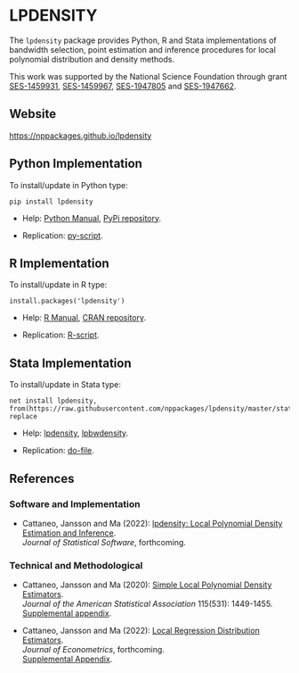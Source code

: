 # LPDENSITY

The `lpdensity` package provides Python, R and Stata implementations of bandwidth selection, point estimation and inference procedures for local polynomial distribution and density methods.

This work was supported by the National Science Foundation through grant [SES-1459931](https://www.nsf.gov/awardsearch/showAward?AWD_ID=1459931), [SES-1459967](https://www.nsf.gov/awardsearch/showAward?AWD_ID=1459967), [SES-1947805](https://www.nsf.gov/awardsearch/showAward?AWD_ID=1947805) and [SES-1947662](https://www.nsf.gov/awardsearch/showAward?AWD_ID=1947662).

## Website

https://nppackages.github.io/lpdensity

## Python Implementation

To install/update in Python type:
```
pip install lpdensity
```
- Help: [Python Manual](https://lpdensity.readthedocs.io/), [PyPi repository](https://pypi.org/project/lpdensity/).

- Replication: [py-script](Python/lpdensity_illustration.py).

## R Implementation

To install/update in R type:
```
install.packages('lpdensity')
```
- Help: [R Manual](https://cran.r-project.org/web/packages/lpdensity/lpdensity.pdf), [CRAN repository](https://cran.r-project.org/package=lpdensity).

- Replication: [R-script](R/lpdensity_illustration.R).

## Stata Implementation

To install/update in Stata type:
```
net install lpdensity, from(https://raw.githubusercontent.com/nppackages/lpdensity/master/stata) replace
```

- Help: [lpdensity](stata/lpdensity.pdf), [lpbwdensity](stata/lpbwdensity.pdf).

- Replication: [do-file](stata/lpdensity_illustration.do).

## References

### Software and Implementation

- Cattaneo, Jansson and Ma (2022): [lpdensity: Local Polynomial Density Estimation and Inference](https://nppackages.github.io/references/Cattaneo-Jansson-Ma_2022_JSS.pdf).<br>
_Journal of Statistical Software_, forthcoming.

### Technical and Methodological

- Cattaneo, Jansson and Ma (2020): [Simple Local Polynomial Density Estimators](https://nppackages.github.io/references/Cattaneo-Jansson-Ma_2020_JASA.pdf).<br>
_Journal of the American Statistical Association_ 115(531): 1449-1455.<br>
[Supplemental appendix](https://nppackages.github.io/references/Cattaneo-Jansson-Ma_2020_JASA--Supplement.pdf).

- Cattaneo, Jansson and Ma (2022): [Local Regression Distribution Estimators](https://nppackages.github.io/references/Cattaneo-Jansson-Ma_2022_JoE.pdf).<br>
_Journal of Econometrics_, forthcoming.<br>
[Supplemental Appendix](https://nppackages.github.io/references/Cattaneo-Jansson-Ma_2022_JoE--Supplement.pdf).

<br><br>
